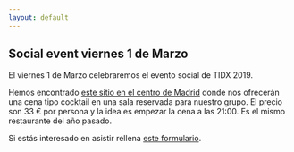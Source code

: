 ```yaml
---
layout: default
---
```


## Social event viernes 1 de Marzo

El viernes 1 de Marzo celebraremos el evento social de TIDX 2019.

Hemos encontrado [este sitio en el centro de Madrid](http://www.mesondelcidmadrid.com/es/) donde
nos ofrecerán una cena tipo cocktail en una sala reservada para nuestro grupo.
El precio son 33 € por persona y la idea es empezar la cena a las 21:00. Es el mismo restaurante
del año pasado.

Si estás interesado en asistir rellena [este formulario](https://goo.gl/forms/1hTfptEUnXG7tSha2).
